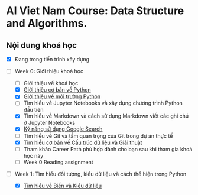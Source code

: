 # AI Viet Nam Course: Data Structure and Algorithms.

## Nội dung khoá học

- [X] Đang trong tiến trình xây dựng

- [ ] Week 0: Giới thiệu khoá học
  - [ ] Giới thiệu về khoá học
  - [X] [Giới thiệu cơ bản về Python](Week0/[W0]-Python-Intro.md)
  - [X] [Giới thiệu về môi trường Python](Week0/W0-Python-Environment.md)
  - [ ] Tìm hiểu về Jupyter Notebooks và xây dựng chương trình Python đầu tiên
  - [X] Tìm hiểu về Markdown và cách sử dụng Markdown viết các ghi chú ở Jupyter Notebooks
  - [X] [Kỹ năng sử dụng Google Search](https://aivietnam.ai/courses/aisummer2019/lessons/ky-nang-su-dung-google-search/)
  - [ ] Tìm hiểu về Git và tầm quan trọng của Git trong dự án thực tế
  - [X] [Tìm hiểu cơ bản về Cấu trúc dữ liệu và Giải thuật](Week0/W0-Data-Structure-And-Algorithm-Intro.md)
  - [ ] Tham khảo Career Path phù hợp dành cho bạn sau khi tham gia khoá học này
  - [ ] Week 0 Reading assignment
 
- [ ] Week 1: Tìm hiểu đối tượng, kiểu dữ liệu và cách thể hiện trong Python
  - [X] [Tìm hiểu về Biến và Kiểu dữ liệu](https://github.com/ngbao161199/AIVN-Data-Structure-And-Algorithms/blob/master/Week1/W1-Variables-And-Expression.ipynb)

 
